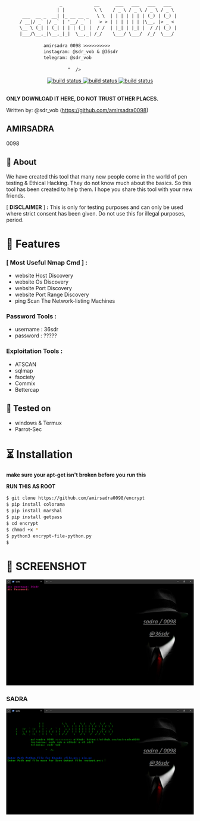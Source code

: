                         _            __      ___   ___   ___   ___  
                       | |           \ \    / _ \ / _ \ / _ \ / _ \ 
          ___  __ _  __| |_ __ __ _   \ \  | | | | | | | (_) | (_) |
         / __|/ _` |/ _` | '__/ _` |   > > | | | | | | |\__, |> _ < 
         \__ \ (_| | (_| | | | (_| |  / /  | |_| | |_| |  / /| (_) |
         |___/\__,_|\__,_|_|  \__,_| /_/    \___/ \___/  /_/  \___/ 
                                                            
                  amirsadra 0098 >>>>>>>>>>
                  instagram: @sdr_vob & @36sdr
                  telegram: @sdr_vob

                           "  />
</p>
<div align="center"> 
  <a href="https://github.com/amirsadra0098/encrypt">
    <img src="https://img.shields.io/badge/release-1.0-red.svg?longCache=true&style=for-the-badge" alt="build status" />
  </a>
  <a href="https://www.python.org/">
    <img src="https://img.shields.io/badge/Python-3.8-green.svg?longCache=true&style=for-the-badge" alt="build status" />
  </a>
  <a href="https://www.jetbrains.com/pycharm/download/#section=windows">
    <img src="http://img.shields.io/badge/PyCharm-💻-url?color=orange&style=for-the-badge" alt="build status" />
  </a>
</div>
<br />

**ONLY DOWNLOAD IT HERE, DO NOT TRUST OTHER PLACES.**

Written by: @sdr_vob (https://github.com/amirsadra0098)
            
            
            
## AMIRSADRA




 0098                                                                                                                            
## 🔖 About

We have created this tool that many new people come in the world of pen testing & Ethical Hacking. They do not know much about the basics. So this tool has been created to help them. I hope you share this tool with your new friends.

[ **DISCLAIMER** ] **:** This is only for testing purposes and can only be used where strict consent has been given. Do not use this for illegal purposes, period.

# 📃 Features

### [ Most Useful Nmap Cmd ] :
* website Host Discovery
* website Os Discovery
* website Port Discovery
* website Port Range Discovery
* ping Scan The Network-listing Machines

### Password Tools :
* username : 36sdr
* password : ?????


### Exploitation Tools :
* ATSCAN
* sqlmap
* fsociety
* Commix
* Bettercap


## 🎨 Tested on
* windows & Termux
* Parrot-Sec 

# ⏳ Installation

**make sure your apt-get isn't broken before you run this**

**RUN THIS AS ROOT**

```bash
$ git clone https://github.com/amirsadra0098/encrypt
$ pip install colorama
$ pip install marshal
$ pip install getpass
$ cd encrypt
$ chmod +x *
$ python3 encrypt-file-python.py
$ 
```

# 📸 SCREENSHOT


![](./pip/sdr.png)

### SADRA 

![](./pip/sdr2.png)
